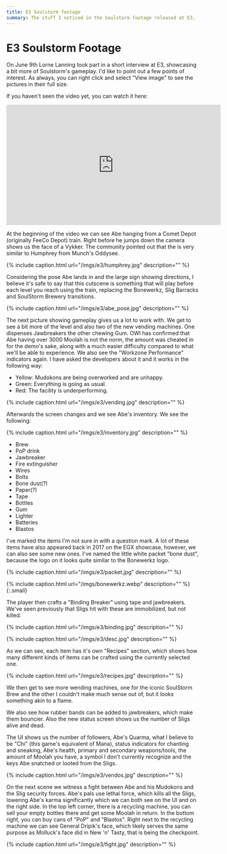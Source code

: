 ```yaml
---
title: E3 Soulstorm footage
summary: The stuff I noticed in the Soulstorm footage released at E3.
---
```


# E3 Soulstorm Footage

On June 9th Lorne Lanning took part in a short interview at E3, showcasing a bit
more of Soulstorm's gameplay. I'd like to point out a few points of
interest. As always, you can right click and select "View image" to see the
pictures in their full size.

If you haven't seen the video yet, you can watch it here:

<p><iframe width="560" height="315"
src="https://www.youtube-nocookie.com/embed/DkShyuv1HK8" frameborder="0"
allow="accelerometer; autoplay; encrypted-media; gyroscope;
picture-in-picture" allowfullscreen></iframe></p>

At the beginning of the video we can see Abe hanging from a Comet Depot
(originally FeeCo Depot) train. Right before he jumps down the camera shows us
the face of a Vykker. The community pointed out that the is very similar to
Humphrey from Munch's Oddysee.

{% include caption.html url="/imgs/e3/humphrey.jpg" description="" %}

Considering the pose Abe lands in and the large sign showing directions,
I believe it's safe to say that this cutscene is something that will play
before each level you reach using the train, replacing the Bonewerkz, Slig
Barracks and SoulStorm Brewery transitions.

{% include caption.html url="/imgs/e3/abe_pose.jpg" description="" %}

The next picture showing gameplay gives us a lot to work with. We get to
see a bit more of the level and also two of the new vending machines. One
dispenses Jawbreakers the other chewing Gum. OWI has confirmed that Abe
having over 3000 Moolah is not the norm, the amount was cheated in for the
demo's sake, along with a much easier difficulty compared to what we'll be
able to experience. We also see the "Workzone Performance" indicators again.
I have asked the developers about it and it works in the following way:

- Yellow: Mudokons are being overworked and are unhappy.
- Green: Everything is going as usual.
- Red: The facility is underperforming.

{% include caption.html url="/imgs/e3/vending.jpg" description="" %}

Afterwards the screen changes and we see Abe's inventory. We see the
following:

{% include caption.html url="/imgs/e3/inventory.jpg" description="" %}

- Brew
- PoP drink
- Jawbreaker
- Fire extinguisher
- Wires
- Bolts
- Bone dust(?)
- Paper(?)
- Tape
- Bottles
- Gum
- Lighter
- Batteries
- Blastos

I've marked the items I'm not sure in with a question mark. A lot of these items
have also appeared back in 2017 on the EGX showcase, however, we can also see
some new ones. I've named the little white packet "bone dust", because the logo
on it looks quite similar to the Bonewerkz logo.

{% include caption.html url="/imgs/e3/packet.jpg" description="" %}

{% include caption.html url="/imgs/bonewerkz.webp" description="" %}{:.small}

The player then crafts a "Binding Breaker" using tape and jawbreakers. We've
seen previously that Sligs hit with these are immobilized, but not killed.

{% include caption.html url="/imgs/e3/binding.jpg" description="" %}

{% include caption.html url="/imgs/e3/desc.jpg" description="" %}

As we can see, each item has it's own "Recipes" section, which shows how many
different kinds of items can be crafted using the currently selected one.

{% include caption.html url="/imgs/e3/recipes.jpg" description="" %}

We then get to see more wending machines, one for the iconic SoulStorm Brew and
the other I couldn't make much sense out of, but it looks something akin to a
flame.

We also see how rubber bands can be added to jawbreakers, which make them
bouncier. Also the new status screen shows us the number of Sligs alive and
dead.

The UI shows us the number of followers, Abe's Quarma, what I believe to
be "Chi" (this game's equivalent of Mana), status indicators for chanting
and sneaking, Abe's health, primary and secondary weapons/tools, the amount
of Moolah you have, a symbol I don't currently recognize and the keys Abe
snatched or looted from the Sligs.

{% include caption.html url="/imgs/e3/vendos.jpg" description="" %}

On the next scene we witness a fight between Abe and his Mudokons and the Slig
security forces. Abe's pals use lethal force, which kills all the Sligs,
lowering Abe's karma significantly which we can both see on the UI and on the
right side. In the top left corner, there is a recycling machine, you can sell
your empty bottles there and get some Moolah in return. In the bottom right,
you can buy cans of "PoP" and "Blastos". Right next to the recycling machine we
can see General Dripik's face, which likely serves the same purpose as Molluck's
face did in New 'n' Tasty, that is being the checkpoint.

{% include caption.html url="/imgs/e3/fight.jpg" description="" %}
